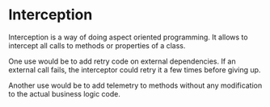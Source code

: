 ﻿# Interception

Interception is a way of doing aspect oriented programming. It allows to intercept all calls to methods or properties of a class. 

One use would be to add retry code on external dependencies. If an external call fails, the interceptor could retry it a few times before giving up.

Another use would be to add telemetry to methods without any modification to the actual business logic code.